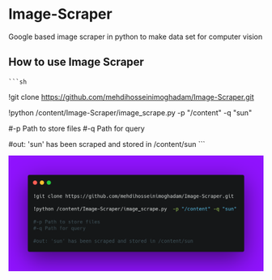 # Image-Scraper
Google based image scraper in python to make data set for computer vision

## How to use Image Scraper


    ```sh
!git clone https://github.com/mehdihosseinimoghadam/Image-Scraper.git

!python /content/Image-Scraper/image_scrape.py  -p "/content" -q "sun"

#-p Path to store files
#-q Path for query

#out: 'sun' has been scraped and stored in /content/sun
    ```

<p align="center">
  <img src="How_to_use.png" alt="Size Limit CLI" width="738">
</p>

